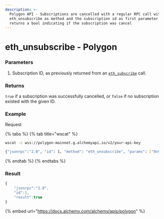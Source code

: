 ```yaml
---
description: >-
  Polygon API - Subscriptions are cancelled with a regular RPC call with
  eth_unsubscribe as method and the subscription id as first parameter. It
  returns a bool indicating if the subscription was cancel
---
```


# eth\_unsubscribe - Polygon

### Parameters

1. Subscription ID, as previously returned from an [`eth_subscribe`](https://docs.alchemy.com/alchemy/apis/polygon/eth-subscribe) call.

### Returns

`true` if a subscription was successfully cancelled, or `false` if no subscription existed with the given ID.

### Example <a href="#example-1" id="example-1"></a>

Request

{% tabs %}
{% tab title="wscat" %}
```bash
wscat -c wss://polygon-mainnet.g.alchemyapi.io/v2/your-api-key

{"jsonrpc":"2.0", "id": 1, "method": "eth_unsubscribe", "params": ["0x9cef478923ff08bf67fde6c64013158d"]}
```
{% endtab %}
{% endtabs %}

### Result

```javascript
{
    "jsonrpc":"2.0",
    "id":1,
    "result":true
}
```

{% embed url="https://docs.alchemy.com/alchemy/apis/polygon" %}

